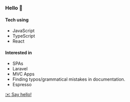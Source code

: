 ### Hello 👋

#### Tech using
- JavaScript
- TypeScript
- React

#### Interested in
- SPAs
- Laravel
- MVC Apps
- Finding typos/grammatical mistakes in documentation.
- Espresso

[:envelope: Say hello!](mailto:hello@calebfetzer.me)
